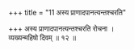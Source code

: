 +++
title = "11 अस्य प्राणादपानत्यन्तश्चरति"

+++
अस्य प्राणादपानत्यन्तश्चरति रोचना ।  
व्यख्यन्महिषो दिवम् ॥ १२ ॥